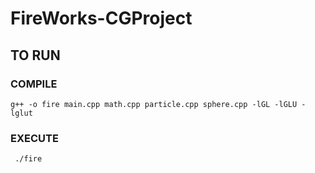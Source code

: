 # FireWorks-CGProject

## TO RUN

### COMPILE

` g++ -o fire main.cpp math.cpp particle.cpp sphere.cpp -lGL -lGLU -lglut `

### EXECUTE

` ./fire`
